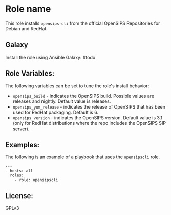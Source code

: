 # Role name
This role installs `opensips-cli` from the official OpenSIPS Repositories for Debian and RedHat.

Galaxy
----
Install the role using Ansible Galaxy:
#todo

Role Variables:
----
The following variables can be set to tune the role's install behavior:
* `opensips_build` - indicates the OpenSIPS build. Possible values are releases and nightly. Default value is releases.
* `opensips_yum_release` - indicates the release of OpenSIPS that has been used for RedHat packaging. Default is 6.
* `opensips_version` - indicates the OpenSIPS version. Default value is 3.1 (only for RedHat distributions where the repo includes the OpenSIPS SIP server). 

Examples:
----
The following is an example of a playbook that uses the `opensipscli` role.
```
---
- hosts: all
  roles:
    - role: opensipscli
```
 
License:
----
GPLv3
